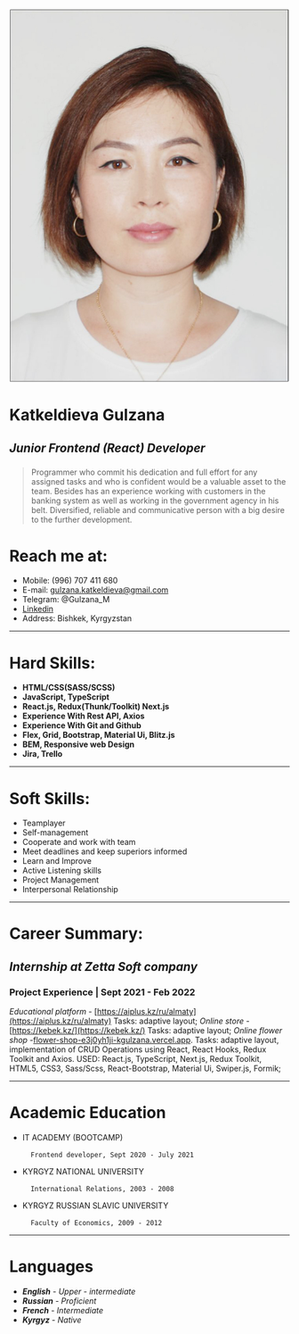 ![My photo](./images/myphoto.jpg)
# **Katkeldieva Gulzana**  
## *Junior Frontend (React) Developer*
###
> Programmer who commit his dedication and full 
> effort for any assigned tasks and who is confident
> would be a valuable asset to the team. Besides has an experience working with customers in the
> banking system as well as working in the government agency in his belt. Diversified, reliable and
> communicative person with a big desire to the further development.
# Reach me at:
* Mobile: (996) 707 411 680
* E-mail: gulzana.katkeldieva@gmail.com
* Telegram: @Gulzana_M
* [Linkedin](linkedin.com/in/gulzanakatkeldieva)
* Address: Bishkek, Kyrgyzstan
*****   *****   *****   *****
# Hard Skills:
+ **HTML/CSS(SASS/SCSS)**
+  **JavaScript, TypeScript**
+  **React.js, Redux(Thunk/Toolkit) Next.js**
+  **Experience With Rest API, Axios**
+  **Experience With Git and Github**
+  **Flex, Grid, Bootstrap, Material Ui, Blitz.js**
+  **BEM, Responsive web Design**
+  **Jira, Trello**
-----   ------    -------    ------
# Soft Skills:
- Teamplayer
- Self-management
- Cooperate and work with team
- Meet deadlines and keep superiors informed
- Learn and Improve
- Active Listening skills
- Project Management
- Interpersonal Relationship
*****    *** ** ** 
# Career Summary:
## *Internship at Zetta Soft company*
### **Project Experience | Sept 2021 - Feb 2022**
*Educational platform* - [https://aiplus.kz/ru/almaty](https://aiplus.kz/ru/almaty)
Tasks: adaptive layout;
*Online store* - [https://kebek.kz/](https://kebek.kz/) Tasks: adaptive layout;
*Online flower shop* -[flower-shop-e3j0yh1ji-kgulzana.vercel.app](flower-shop-e3j0yh1ji-kgulzana.vercel.app). Tasks: adaptive layout, implementation
of CRUD Operations using React, React Hooks, Redux
Toolkit and Axios.
USED:
React.js, TypeScript, Next.js, Redux Toolkit, HTML5, CSS3, Sass/Scss, React-Bootstrap, Material Ui, Swiper.js, Formik;
* * * * * * * * * * 
# Academic Education
* IT ACADEMY (BOOTCAMP)
        
        Frontend developer, Sept 2020 - July 2021
* KYRGYZ NATIONAL UNIVERSITY
    
        International Relations, 2003 - 2008
* KYRGYZ RUSSIAN SLAVIC UNIVERSITY
        
        Faculty of Economics, 2009 - 2012
---------
# Languages
* ***English*** - *Upper - intermediate*
* ***Russian*** - *Proficient*
* ***French*** - *Intermediate*
* ***Kyrgyz*** - *Native*






